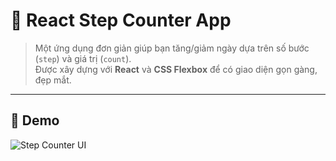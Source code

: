 # 🚀 React Step Counter App

> Một ứng dụng đơn giản giúp bạn tăng/giảm ngày dựa trên số bước (`step`) và giá trị (`count`).  
> Được xây dựng với **React** và **CSS Flexbox** để có giao diện gọn gàng, đẹp mắt.  

---

## 🌟 **Demo**
![Step Counter UI](https://github.com/user-attachments/assets/87bef870-6409-46ed-818e-7b3e6da78cc1)
